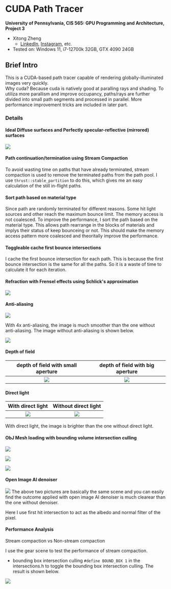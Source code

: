 CUDA Path Tracer
================

**University of Pennsylvania, CIS 565: GPU Programming and Architecture, Project 3**

* Xitong Zheng
  * [LinkedIn](https://www.linkedin.com/in/xitong-zheng-5b6543205/), [Instagram](https://www.instagram.com/simonz_zheng/), etc.
* Tested on: Windows 11, i7-12700k 32GB, GTX 4090 24GB

## Brief Intro
This is a CUDA-based path tracer capable of rendering globally-illuminated images very quickly. \
Why cuda? Because cuda is natively good at paralling rays and shading. To utiliza more parallism and improve occupancy, paths/rays are further divided into small path segments and processed in parallel. More performance improvement tricks are included in later part.

### Details

#### Ideal Diffuse surfaces and Perfectly specular-reflective (mirrored) surfaces

![](./img/image1.png)

#### Path continuation/termination using Stream Compaction

To avoid wasting time on paths that have already terminated, stream compaction is used to remove the terminated paths from the path pool. I use `thrust::stable_partition` to do this, which gives me an easy calculation of the still in-flight paths.

#### Sort path based on material type

Since path are randomly terminated for different reasons. Some hit light sources and other reach the maximum bounce limit. The memory access is not coalesced. To improve the performance, I sort the path based on the material type. This allows path rearrange in the blocks of materials and implys their status of keep bounceing or not. This should make the memory access pattern more coalesced and theoritally improve the performance.

#### Toggleable cache first bounce intersections
I cache the first bounce intersection for each path. This is because the first bounce intersection is the same for all the paths. So it is a waste of time to calculate it for each iteration.

#### Refraction with Frensel effects using Schlick's approximation

![](./img/refraction.png)

#### Anti-aliasing
![](./img/withantiliasing.png)

With 4x anti-aliasing, the image is much smoother than the one without anti-aliasing. The image without anti-aliasing is shown below.

![](./img/withoutantiliasing.png)
#### Depth of field
| depth of field with small aperture      | depth of field with big aperture      |
|:-------------------------------------------:|:-------------------------------------------:|
| ![](./img/dof_smallaperture.png) | ![](./img/dof_bigaperture.png)|



#### Direct light

| With direct light      | Without direct light      |
|:-------------------------------------------:|:-------------------------------------------:|
| ![](./img/withdirectlight.png) | ![](./img/withoutdirectlight.png)|

With direct light, the image is brighter than the one without direct light.

#### ObJ Mesh loading with bounding volume intersection culling

![](./img/gear1.png)

![](./img/vase.png)

![](./img/vase1.png)
#### Open Image AI denoiser

![](./img/OIMD.png)
The above two pictures are basically the same scene and you can easily find the outcome applied with open image AI denoiser is much clearear than the one without denoiser.

Here I use first hit intersection to act as the albedo and normal filter of the pixel.

#### Performance Analysis

Stream compaction vs Non-stream compaction

I use the gear scene to test the performance of stream compaction. 

- bounding box intersection culling
`#define BOUND_BOX 1` in the intersections.h to toggle the bounding box intersection culling. 
The result is shown below.

![](./img/performance1.png)
